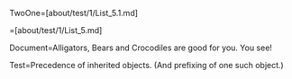 TwoOne=[about/test/1/List_5.1.md]

=[about/test/1/List_5.md]

Document=Alligators, Bears and Crocodiles are good for you. You see!

Test=Precedence of inherited objects.  (And prefixing of one such object.)